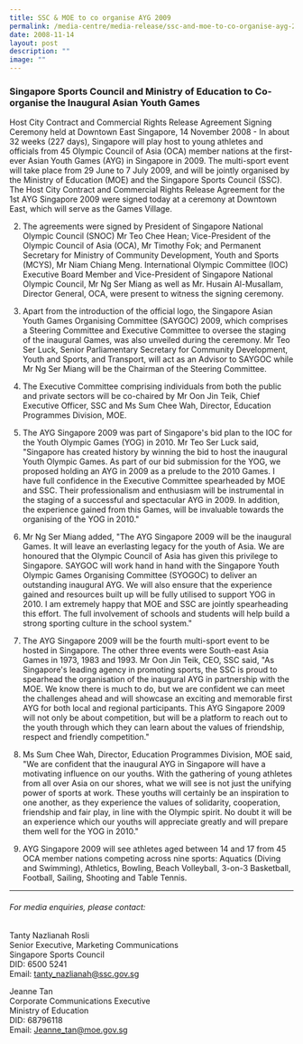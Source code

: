 ```yaml
---
title: SSC & MOE to co organise AYG 2009
permalink: /media-centre/media-release/ssc-and-moe-to-co-organise-ayg-2009/
date: 2008-11-14
layout: post
description: ""
image: ""
---
```

### **Singapore Sports Council and Ministry of Education to Co-organise the Inaugural Asian Youth Games**

Host City Contract and Commercial Rights Release Agreement Signing Ceremony held at Downtown East Singapore, 14 November 2008 - In about 32 weeks (227 days), Singapore will play host to young athletes and officials from 45 Olympic Council of Asia (OCA) member nations at the first-ever Asian Youth Games (AYG) in Singapore in 2009. The multi-sport event will take place from 29 June to 7 July 2009, and will be jointly organised by the Ministry of Education (MOE) and the Singapore Sports Council (SSC). The Host City Contract and Commercial Rights Release Agreement for the 1st AYG Singapore 2009 were signed today at a ceremony at Downtown East, which will serve as the Games Village. 

2. The agreements were signed by President of Singapore National Olympic Council (SNOC) Mr Teo Chee Hean; Vice-President of the Olympic Council of Asia (OCA), Mr Timothy Fok; and Permanent Secretary for Ministry of Community Development, Youth and Sports (MCYS), Mr Niam Chiang Meng. International Olympic Committee (IOC) Executive Board Member and Vice-President of Singapore National Olympic Council, Mr Ng Ser Miang as well as Mr. Husain Al-Musallam, Director General, OCA, were present to witness the signing ceremony.

3. Apart from the introduction of the official logo, the Singapore Asian Youth Games Organising Committee (SAYGOC) 2009, which comprises a Steering Committee and Executive Committee to oversee the staging of the inaugural Games, was also unveiled during the ceremony. Mr Teo Ser Luck, Senior Parliamentary Secretary for Community Development, Youth and Sports, and Transport, will act as an Advisor to SAYGOC while Mr Ng Ser Miang will be the Chairman of the Steering Committee.

4. The Executive Committee comprising individuals from both the public and private sectors will be co-chaired by Mr Oon Jin Teik, Chief Executive Officer, SSC and Ms Sum Chee Wah, Director, Education Programmes Division, MOE.

5. The AYG Singapore 2009 was part of Singapore's bid plan to the IOC for the Youth Olympic Games (YOG) in 2010. Mr Teo Ser Luck said, "Singapore has created history by winning the bid to host the inaugural Youth Olympic Games. As part of our bid submission for the YOG, we proposed holding an AYG in 2009 as a prelude to the 2010 Games. I have full confidence in the Executive Committee spearheaded by MOE and SSC. Their professionalism and enthusiasm will be instrumental in the staging of a successful and spectacular AYG in 2009. In addition, the experience gained from this Games, will be invaluable towards the organising of the YOG in 2010."

6. Mr Ng Ser Miang added, "The AYG Singapore 2009 will be the inaugural Games. It will leave an everlasting legacy for the youth of Asia. We are honoured that the Olympic Council of Asia has given this privilege to Singapore. SAYGOC will work hand in hand with the Singapore Youth Olympic Games Organising Committee (SYOGOC) to deliver an outstanding inaugural AYG. We will also ensure that the experience gained and resources built up will be fully utilised to support YOG in 2010. I am extremely happy that MOE and SSC are jointly spearheading this effort. The full involvement of schools and students will help build a strong sporting culture in the school system."

7. The AYG Singapore 2009 will be the fourth multi-sport event to be hosted in Singapore. The other three events were South-east Asia Games in 1973, 1983 and 1993. Mr Oon Jin Teik, CEO, SSC said, "As Singapore's leading agency in promoting sports, the SSC is proud to spearhead the organisation of the inaugural AYG in partnership with the MOE. We know there is much to do, but we are confident we can meet the challenges ahead and will showcase an exciting and memorable first AYG for both local and regional participants. This AYG Singapore 2009 will not only be about competition, but will be a platform to reach out to the youth through which they can learn about the values of friendship, respect and friendly competition."

8. Ms Sum Chee Wah, Director, Education Programmes Division, MOE said, "We are confident that the inaugural AYG in Singapore will have a motivating influence on our youths. With the gathering of young athletes from all over Asia on our shores, what we will see is not just the unifying power of sports at work. These youths will certainly be an inspiration to one another, as they experience the values of solidarity, cooperation, friendship and fair play, in line with the Olympic spirit. No doubt it will be an experience which our youths will appreciate greatly and will prepare them well for the YOG in 2010."

9. AYG Singapore 2009 will see athletes aged between 14 and 17 from 45 OCA member nations competing across nine sports: Aquatics (Diving and Swimming), Athletics, Bowling, Beach Volleyball, 3-on-3 Basketball, Football, Sailing, Shooting and Table Tennis.

---

###### For media enquiries, please contact:

Tanty Nazlianah Rosli
<br>
Senior Executive, Marketing Communications
<br>
Singapore Sports Council
<br>
DID: 6500 5241
<br>
Email: [tanty_nazlianah@ssc.gov.sg](mailto:tanty_nazlianah@ssc.gov.sg)

Jeanne Tan
<br>
Corporate Communications Executive
<br>
Ministry of Education
<br>
DID: 68796118
<br>
Email: [Jeanne_tan@moe.gov.sg](mailto:Jeanne_tan@moe.gov.sg)
